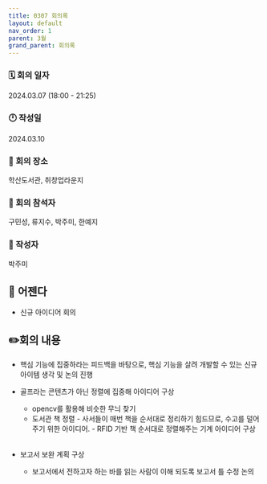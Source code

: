 ```yaml
---
title: 0307 회의록
layout: default
nav_order: 1
parent: 3월
grand_parent: 회의록
---
```


### 🗓️ 회의 일자

2024.03.07
(18:00 - 21:25)

### 🕛 작성일

2024.03.10

### 🚩 회의 장소

학산도서관, 취창업라운지

### 🤝 회의 참석자

구민성, 류지수, 박주미, 한예지

### 🙎 작성자

박주미

## 📣 어젠다

- 신규 아이디어 회의

## ✏️회의 내용

- 핵심 기능에 집중하라는 피드백을 바탕으로, 핵심 기능을 살려 개발할 수 있는 신규 아이템 생각 및 논의 진행
- 골프라는 콘텐츠가 아닌 정렬에 집중해 아이디어 구상<br/>

  - opencv를 활용해 비슷한 무늬 찾기
  - 도서관 책 정렬 - 사서들이 매번 책을 순서대로 정리하기 힘드므로, 수고를 덜어주기 위한 아이디어. - RFID 기반 책 순서대로 정렬해주는 기계 아이디어 구상
    <br/><br/>

- 보고서 보완 계획 구상
  - 보고서에서 전하고자 하는 바를 읽는 사람이 이해 되도록 보고서 틀 수정 논의
